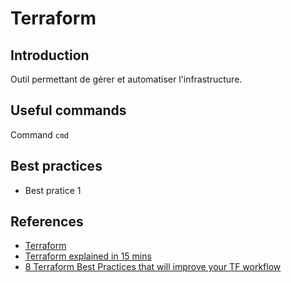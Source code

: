 # Terraform

## Introduction

Outil permettant de gérer et automatiser l'infrastructure.

## Useful commands

Command `cmd`

## Best practices

- Best pratice 1

## References

* [Terraform](https://www.terraform.io/)
* [Terraform explained in 15 mins](https://www.youtube.com/watch?v=l5k1ai_GBDE&ab_channel=TechWorldwithNana)
* [8 Terraform Best Practices that will improve your TF workflow](https://www.youtube.com/watch?v=gxPykhPxRW0)